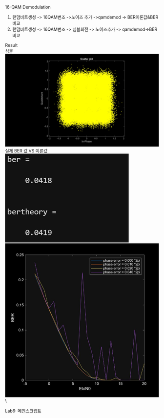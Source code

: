 16-QAM Demodulation  
  
1. 랜덤비트생성 -> 16QAM변조 ->노이즈 추가 ->qamdemod -> BER이론값&BER비교  
2. 랜덤비트생성 -> 16QAM변조 -> 심볼회전 -> 노이즈추가 -> qamdemod->BER비교  
  
  
Result  
심볼  
![](lab6result1.jpg) \
실제 BER 값 VS 이론값  
![](lab6result2.PNG) \
![](lab6Result3.jpg) \
  

Lab6: 메인스크립트
